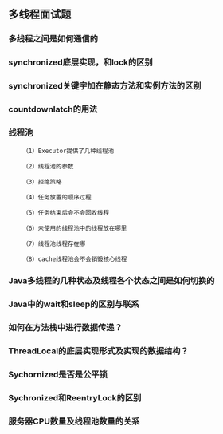 ## 多线程面试题

### 多线程之间是如何通信的

### synchronized底层实现，和lock的区别

### synchronized关键字加在静态方法和实例方法的区别

### countdownlatch的用法

###  线程池

		（1）Executor提供了几种线程池
	
		（2）线程池的参数
	
		（3）拒绝策略
	
		（4）任务放置的顺序过程
	
		（5）任务结束后会不会回收线程
	
		（6）未使用的线程池中的线程放在哪里
	
		（7）线程池线程存在哪
	
		（8）cache线程池会不会销毁核心线程

### Java多线程的几种状态及线程各个状态之间是如何切换的

### Java中的wait和sleep的区别与联系

### 如何在方法栈中进行数据传递？

### ThreadLocal的底层实现形式及实现的数据结构？

### Sychornized是否是公平锁

### Sychronized和ReentryLock的区别

### 服务器CPU数量及线程池数量的关系